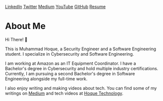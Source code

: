 <!DOCTYPE html>
<html lang="en">
<head>
    <meta charset="UTF-8">
    <meta name="viewport" content="width=device-width, initial-scale=1.0">
<div class="social-header">
    <a href="https://linkedin.com/in/muhammadhoque" target="_blank">LinkedIn</a>
    <a href="https://twitter.com/hoquetechnology" target="_blank">Twitter</a>
    <a href="https://medium.com/@hoquetechnology" target="_blank">Medium</a>
    <a href="https://youtube.com/@hoquetechnology" target="_blank">YouTube</a>
    <a href="https://github.com/muhammadhoque" target="_blank">GitHub</a>
    <a href="https://drive.google.com/file/d/1kVFz9_tWEKuVFJvnAvh3EdxBwwgwqot3/view?usp=drive_link" target="_blank">Resume</a>
</div>

</head>
<body>
    </header>
    <div class="container">
        <h1>About Me</h1>
        <p>Hi There! 👋</p>
        <p>This is Muhammad Hoque, a Security Engineer and a Software Engineering student. I specialize in Cybersecurity and Software Engineering.</p>
        <p>I am working at Amazon as an IT Equipment Coordinator. I have a Bachelor's degree in Cybersecurity and hold multiple industry certifications. Currently, I am pursuing a second Bachelor's degree in Software Engineering alongside my full-time work.</p>
        <p>I also enjoy writing and making videos about tech. You can find some of my writings on <a href="https://medium.com/@HoqueTechnology" target="_blank">Medium</a> and tech videos at <a href="https://youtube.com/@HoqueTechnology" target="_blank">Hoque Technology</a>.</p>
    </div>
</body>
</html>
